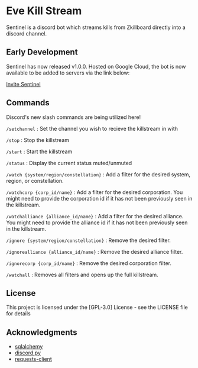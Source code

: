 # Eve Kill Stream

Sentinel is a discord bot which streams kills from Zkillboard directly into a discord channel. 

## Early Development

Sentinel has now released v1.0.0. Hosted on Google Cloud, the bot is now available to be added to servers via the link below:

[Invite Sentinel](https://discord.com/api/oauth2/authorize?client_id=1026984295539163186&permissions=8&scope=bot)

## Commands
Discord's new slash commands are being utilized here!

```/setchannel``` : Set the channel you wish to recieve the killstream in with

```/stop``` : Stop the killstream

```/start``` : Start the killstream

```/status``` : Display the current status muted/unmuted

```/watch {system/region/constellation}``` : Add a filter for the desired system, region, or constellation. 

```/watchcorp {corp_id/name}``` : Add a filter for the desired corporation. You might need to provide the corporation id if it has not been previously seen in the killstream.

```/watchalliance {alliance_id/name}``` : Add a filter for the desired alliance. You might need to provide the alliance id if it has not been previously seen in the killstream. 

```/ignore {system/region/constellation}``` :  Remove the desired filter.

```/ignorealliance {alliance_id/name}```  : Remove the desired alliance filter.

```/ignorecorp {corp_id/name}``` : Remove the desired corporation filter.

```/watchall``` : Removes all filters and opens up the full killstream.


## License

This project is licensed under the [GPL-3.0] License - see the LICENSE file for details

## Acknowledgments

* [sqlalchemy](https://github.com/sqlalchemy/sqlalchemy)
* [discord.py](https://github.com/Rapptz/discord.py)
* [requests-client](https://pypi.org/project/requests-client/)
